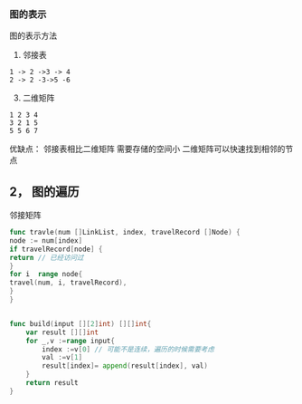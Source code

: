 ### 图的表示

图的表示方法

1. 邻接表

```text
1 -> 2 ->3 -> 4
2 -> 2 -3->5 -6

```

3. 二维矩阵

```text
1 2 3 4
3 2 1 5 
5 5 6 7
```

优缺点：
邻接表相比二维矩阵 需要存储的空间小
二维矩阵可以快速找到相邻的节点

## 2， 图的遍历

邻接矩阵

```go
func travle(num []LinkList, index, travelRecord []Node) {
node := num[index]
if travelRecord[node] {
return // 已经访问过
}
for i  range node{
travel(num, i, travelRecord),
}
}


func build(input [][2]int) [][]int{
	var result [][]int
	for _,v :=range input{
		index :=v[0] // 可能不是连续，遍历的时候需要考虑
		val :=v[1]
		result[index]= append(result[index], val)
	}
	return result
}
```


